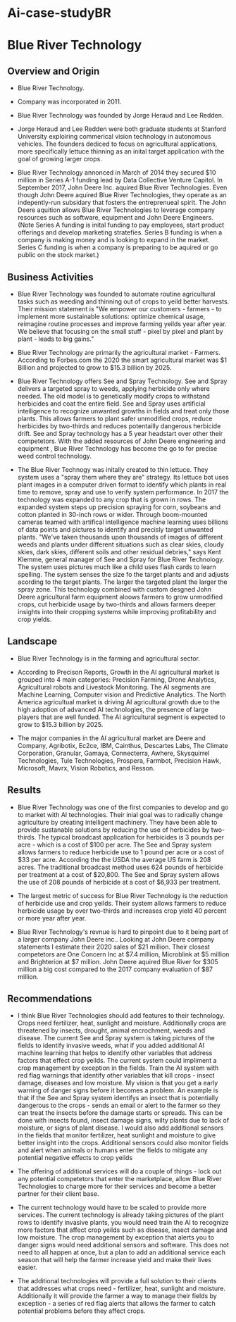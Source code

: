 # Ai-case-studyBR

# Blue River Technology

## Overview and Origin

* Blue River Technology.

* Company was incorporated in 2011.

* Blue River Technology was founded by Jorge Heraud and Lee Redden.

* Jorge Heraud and Lee Redden were both graduate students at Stanford University exploiring commerical vision technology in autonomous vehicles.  The founders dediced to focus on agricultural applications, more specifically lettuce thinning as an inital target application with the goal of growing larger crops.
 
* Blue River Technology annonced in March of 2014 they secured $10 million in Series A-1 funding lead by Data Collective Venture Capitol.  In September 2017, John Deere Inc. aquired Blue River Technologies.  Even though John Deere aquired Blue River Technologies, they operate as an indepently-run subsidary that fosters the entreprenueal spirit. The John Deere aquition allows Blue River Technologies to leverage company resources such as software, equipment and John Deere Engineers. (Note Series A funding is inital funding to pay employees, start product offerings and develop marketing stratefies.   Series B funding is when a company is making money and is looking to expand in the market.   Series C funding is when a company is preparing to be aquired or go public on the stock market.)

## Business Activities

* Blue River Technology was founded to automate routine agricultural tasks such as weeding and thinning out of crops to yeild better harvests.  Their mission statement is "We empower our customers - farmers - to implement more sustainable solutions: optimize chemical usage, reimagine routine processes and improve farming yeilds year after year.  We believe that focusing on the small stuff - pixel by pixel and plant by plant - leads to big gains."

* Blue River Technology are primarily the agricultural market - Farmers.   According to Forbes.com the 2020 the smart agricultural market was $1 Billion and projected to grow to $15.3 billion by 2025.

* Blue River Technology offers See and Spray Technology.  See and Spray delivers a targeted spray to weeds, applying herbicide only where needed.  The old model is to genetically modify crops to withstand herbicides and coat the entire field. See and Spray uses artificial intelligence to recognize unwanted growths in fields and treat only those plants.  This allows farmers to plant safer unmodified crops, reduce herbicides by two-thirds and reduces potentailly dangerous herbicide drift.  See and Spray technology has a 5 year headstart over other their competetors.   With the added resources of John Deere engineering and equipment , Blue River Technology has become the go to for precise weed control technology.  

* The Blue River Technogy was initally created to thin lettuce.  They system uses a "spray them where they are" strategy. Its lettuce bot uses plant images in a computer driven format to identify which plants in real time to remove, spray and use to verify system performance.  In 2017 the technology was expanded to any crop that is grown in rows.  The expanded system steps up precision spraying for corn, soybeans and cotton planted in 30-inch rows or wider.  Through boom-mounted cameras teamed with artifical intelligence machine learning uses billions of data points and pictures to identify and precisly target unwanted plants.  "We've taken thousands upon thousands of images of different weeds and plants under different situations such as clear skies, cloudy skies, dark skies, different soils and other residual debries," says Kent Klemme, general manager of See and Spray for Blue River Technology.  The system uses pictures much like a child uses flash cards to learn spelling.  The system senses the size fo the target plants and and adjusts acording to the target plants.  The larger the targeted plant the larger the spray zone.  This technology combined with custom desgned John Deere agricultural farm equipment aloows farmers to grow unmodified crops, cut herbicide usage by two-thirds and allows farmers deeper insights into their cropping systems while improving profitability and crop yields.   

## Landscape

* Blue River Technology is in the farming and agricultural sector.  

* According to Precison Reports, Growth in the AI agricultural market is grouped into 4 main categories: Precision Farming, Drone Analytics, Agricultural robots and Livestock Monitoring.  The AI segments are Machine Learning, Computer vision and Predictive Analytics.  The North America agricultual market is driving AI agricultural growth due to the high adoption of advanced AI technologies, the presence of large players that are well funded.  The AI agricultural segment is expected to grow to $15.3 billion by 2025.  

* The major companies in the AI agricultural market are Deere and Company, Agribotix, Ec2ce, IBM, Cainthus, Descartes Labs, The Climate Corporation, Granular, Gamaya, Connecterra, Awhere, Skysquirrel Technologies, Tule Technologies, Prospera, Farmbot, Precision Hawk, Microsoft, Mavrx, Vision Robotics, and Resson.

## Results

* Blue River Technology was one of the first companies to develop and go to market with AI technologies.   Their inial goal was to radically change agriculture by creating intelligent machinery.  They have been able to provide sustanable solutions by reducing the use of herbicides by two-thirds.   The typical broadcast application for herbicides is 3 pounds per acre - which is a cost of $100 per acre.   The See and Spray system allows farmers to reduce herbicide use to 1 pound per acre or a cost of $33 per acre.  According the the USDA the average US farm is 208 acres.  The traditional broadcast method uses 624 pounds of herbicide per treatment at a cost of $20,800.  The See and Spray system allows the use of 208 pounds of herbicide at a cost of $6,933 per treatment.  

* The largest metric of success for Blue River Technology is the reduction of herbicide use and crop yeilds.   Their system allows farmers to reduce herbicide usage by over two-thirds and increases crop yield 40 percent or more year after year.  

* Blue River Technology's revnue is hard to pinpoint due to it being part of a larger company John Deere inc..   Looking at John Deere company statements I estimate their 2020 sales of $21 million.   Their closest competetors are One Concern Inc at $7.4 million, Microblink at $5 million and Brighterion at $7 million.  John Deere aquired Blue River for $305 million a big cost compared to the 2017 company evaluation of $87 million.  

## Recommendations

* I think Blue River Technologies should add features to their technology.  Crops need fertilizer, heat, sunlight and moisture.   Additionally crops are threatened by insects, drought, animal encrochment, weeds and disease.   The current See and Spray system is taking pictures of the fields to identify invasive weeds, what if you added additional AI machine learning that helps to identify other variables that address factors that effect crop yeilds.   The current system could impliment a crop management by exception in the fields.  Train the AI system with red flag warnings that identify other variables that kill crops - insect damage, diseases and low moisture.  My vision is that you get a early warning of danger signs before it becomes a problem.  An example is that if the See and Spray system identifys an insect that is potentially dangerous to the crops - sends an email or alert to the farmer so they can treat the insects before the damage starts or spreads.   This can be done with insects found, insect damage signs, wilty plants due to lack of moisture, or signs of plant disease.  I would also add additional sensors in the fields that monitor fertilizer, heat sunlight and moisture to give better insight into the crops.   Additional sensors could also monitor fields and alert when animals or humans enter the fields to mitigate any potential negative effects to crop yeilds  

* The offering of additional services will do a couple of things - lock out any potential competetors that enter the marketplace, allow Blue River Technologies to charge more for their services and become a better partner for their client base.   

* The current technology would have to be scaled to provide more services.   The current technology is already taking pictures of the plant rows to identify invasive plants, you would need train the AI to recognize more factors that affect crop yeilds such as disease, insect damage and low moisture.   The crop management by exception that alerts you to danger signs would need additional sensors and software.  This does not need to all happen at once, but a plan to add an additional service each season that will help the farmer increase yield and make their lives easier.  

* The additional technologies will provide a full solution to their clients that addresses what crops need - fertilizer, heat, sunlight and moisture.  Additionally it will provide the farmer a way to manage their fields by exception - a series of red flag alerts that allows the farmer to catch potential problems before they affect crops.  
